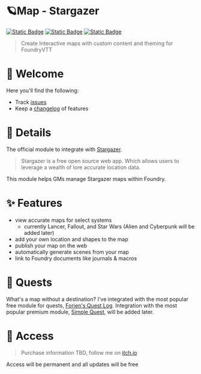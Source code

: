 # 🪐Map - Stargazer

[![Static Badge](https://img.shields.io/badge/Itch.io-CodaBool-red?style=flat-square&logo=itchdotio)](https://codabool.itch.io) [![Static Badge](https://img.shields.io/badge/Discord-CodaBool-blue?style=flat-square&logo=discord)](https://discord.gg/foundryvtt) [![Static Badge](https://img.shields.io/badge/Foundry%20Verfied%20Version-12-brightgreen?style=flat-square&logo=checkmarx)](https://github.com/CodaBool/terminal/issues)

> Create Interactive maps with custom content and theming for FoundryVTT


# 👋 Welcome
Here you'll find the following:

- Track [issues](https://github.com/CodaBool/map/issues)
- Keep a [changelog](https://github.com/CodaBool/map/blob/main/changelog.md) of features


# **🔎 Details**

The official module to integrate with [Stargazer](https://stargazer.vercel.app/).

> Stargazer is a free open source web app. Which allows users to leverage a wealth of lore accurate location data.

This module helps GMs manage Stargazer maps within Foundry.

# **✨ Features**

- view accurate maps for select systems
    - currently Lancer, Fallout, and Star Wars (Alien and Cyberpunk will be added later)
- add your own location and shapes to the map
- publish your map on the web
- automatically generate scenes from your map
- link to Foundry documents like journals & macros


# **📍 Quests**

What's a map without a destination? I've integrated with the most popular free module for quests, [Forien's Quest Log](https://foundryvtt.com/packages/forien-quest-log). Integration with the most popular premium module, [Simple Quest](https://foundryvtt.com/packages/simple-quest), will be added later.


# **🔑 Access**

> Purchase information TBD, follow me on [itch.io](https://codabool.itch.io/)

Access will be permanent and all updates will be free
